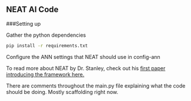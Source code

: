 ## NEAT AI Code

###Setting up

Gather the python dependencies
```sh
pip install -r requirements.txt
```

Configure the ANN settings that NEAT should use in config-ann

To read more about NEAT by Dr. Stanley, check out his [first paper introducing the framework here.](NEAT.pdf)

There are comments throughout the main.py file explaining what the code should be doing. Mostly scaffolding right now.